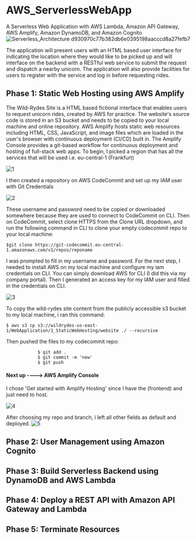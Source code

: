 # AWS_ServerlessWebApp
A Serverless Web Application with AWS Lambda, Amazon API Gateway, AWS Amplify, Amazon DynamoDB, and Amazon Cognito
![Serverless_Architecture d930970c77b382db6e0395198aacccd8a27fefb7](https://user-images.githubusercontent.com/66325142/214476231-1be6e453-65d8-4766-bd3f-6c5348dafe52.png)

The application will present users with an HTML based user interface for indicating the location where they would like to be picked up and will interface on the backend with a RESTful web service to submit the request and dispatch a nearby unicorn. The application will also provide facilities for users to register with the service and log in before requesting rides.

## Phase 1: Static Web Hosting using AWS Amplify
The Wild-Rydes Site is a HTML based fictional interface that enables users to request unicorn rides, created by AWS for practice. The website's source code is stored in an S3 bucket and needs to be copied to your local machine and online repository.
AWS Amplify hosts static web resources including HTML, CSS, JavaScript, and image files which are loaded in the user's browser with continuous deployment (CI/CD) built in. The Amplify Console provides a git-based workflow for continuous deployment and hosting of full-stack web apps.
To begin, I picked a region that has all the services that will be used i.e. eu-central-1 (Frankfurt)

![1](https://user-images.githubusercontent.com/66325142/214478029-27ec038f-670f-4052-ab17-9ca6a2dd3bed.png)

I then created a repository on AWS CodeCommit and set up my IAM user with Git Credentials

![2](https://user-images.githubusercontent.com/66325142/214478969-e7935a00-d8b4-48a2-bd5e-4e8523c9c443.png)

These username and password need to be copied or downloaded somewhere because they are used to connect to CodeCommit on CLI.
Then on CodeCommit, select clone HTTPS from the Clone URL dropdown, and run the following command in CLI to clone your empty codecommit repo to your local machine:

``` $git clone https://git-codecommit.eu-central-1.amazonaws.com/v1/repos/reponame ```

I was prompted to fill in my username and password.
For the next step, I needed to install AWS on my local machine and configure my iam credentials on CLI. You can simply download AWS for CLI (I did this via my company portal). Then I generated an access key for my IAM user and filled in the credentials on CLI.

![3](https://user-images.githubusercontent.com/66325142/214480412-9d5f811f-2f23-404c-b684-dc4a2374558e.png)
       
To copy the wild-rydes site content from the publicly accessible s3 bucket to my local machine, i ran this command:

``` $ aws s3 cp s3://wildrydes-us-east-1/WebApplication/1_StaticWebHosting/website ./ --recursive ```
            
Then pushed the files to my codecommit repo:
```
            $ git add .
            $ git commit -m 'new'
            $ git push
```
#### Next up ----> AWS Amplify Console

I chose 'Get started with Amplify Hosting' since I have the (frontend) and just need to host. 

![4](https://user-images.githubusercontent.com/66325142/214481569-27d33639-f6cd-4167-9451-a33b14efb618.png)

After choosing my repo and branch, i left all other fields as default and deployed.
![5](https://user-images.githubusercontent.com/66325142/214484145-4dcf27e2-f388-4896-a6ed-6f04d2c2d41f.png)


## Phase 2: User Management using Amazon Cognito

## Phase 3: Build Serverless Backend using DynamoDB and AWS Lambda

## Phase 4: Deploy a REST API with Amazon API Gateway and Lambda

## Phase 5: Terminate Resources
